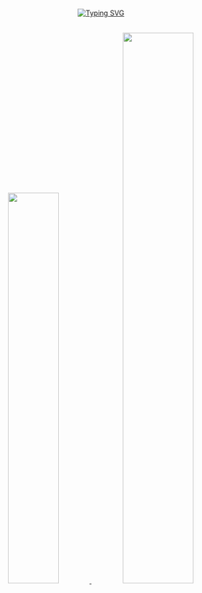 <div align="center">
<br><br><br>

<!-- Don't just fork or copy it. Star it, please 🥺  -->

[![Typing SVG](https://readme-typing-svg.herokuapp.com?font=Oleo+Script&color=598036&size=35&center=true&vCenter=true&width=404&height=53&lines=%E3%80%80%E3%80%80Hi+there%2C+I'm+bear_nyong🧸.+%E3%80%80%E3%80%80)](https://git.io/typing-svg)

<br>

<!--
<a href="https://github.com/anuraghazra/github-readme-stats">
  <img height=200 align="center" margin-right=130 src="https://github-readme-stats.vercel.app/api?username=bearnyong&show_icons=true&theme=material-palenight&hide_border=true&bg_color=20232a&icon_color=E3E3E3A8&text_color=fff&title_color=598036&count_private=true"" />
</a>
<a href="https://github.com/anuraghazra/convoychat">
  <img height=200 align="center" src="https://github-readme-stats.vercel.app/api/top-langs?username=bearnyong&layout=compact&langs_count=8&card_width=400" />
</a>
-->
<!-- devpla's profile -->


<a href="https://github.com/anuraghazra/github-readme-stats">
  <img src="https://github-readme-stats.vercel.app/api?username=bearnyong&show_icons=true&theme=material-palenight&hide_border=true&bg_color=20232a&icon_color=E3E3E3A8&text_color=fff&title_color=598036&count_private=true" width=44.8% />
</a>
<a href="https://github.com/ashutosh00710/github-readme-activity-graph">
<img src="https://github-readme-activity-graph.vercel.app/graph?username=bearnyong&theme=react-dark&bg_color=20232a&hide_border=true&line=598036&color=598036" width=53.2%/>
</a>

<br/><br/>


<!--## Bear_nyong 👋 <br/>-->

<!--https://github.com/Ileriayo/markdown-badges-->
<!--
<div align="left">

<h5> 📋 Languages _&nbsp; </h5>
<img src="https://img.shields.io/badge/JAVA-437291?style=flat-square&logo=openjdk&logoColor=white"/>
<img src="https://img.shields.io/badge/HTML5-E34F26?style=flat-square&logo=html5&logoColor=white"/>
<img src="https://img.shields.io/badge/CSS3-1572B6?style=flat-square&logo=css3&logoColor=white"/>
<img src="https://img.shields.io/badge/Python-3670A0?style=flat-square&logo=python&logoColor=white"/>

<h5> 💾 Databases _&nbsp; </h5>
<img src="https://img.shields.io/badge/Oracle-F80000?style=flat-square&logo=oracle&logoColor=white"/>
<img src="https://img.shields.io/badge/MySQL-4479A1?style=flat-square&logo=mysql&logoColor=white"/>

<h5> 💻 IDEs/Editors _&nbsp; </h5>
<img src="https://img.shields.io/badge/Eclipse-2C2255?style=flat-square&logo=eclipseide&logoColor=white"/>
<img src="https://img.shields.io/badge/IntelliJ-777777?style=flat-square&logo=intellij-idea&logoColor=white"/>
<img src="https://img.shields.io/badge/Visual Studio Code-007ACC?style=flat-square&logo=visual-studio-code&logoColor=white"/>
<img src="https://img.shields.io/badge/Jupyter Notebook-F37626?style=flat-square&logo=jupyter&logoColor=white"/>

<h5> 📚 Frameworks _&nbsp; </h5>
<img src="https://img.shields.io/badge/Spring-6DB33F?style=flat-square&logo=spring&logoColor=white"/>
<img src="https://img.shields.io/badge/React-61DAFB?style=flat-square&logo=react&logoColor=white"/>

<h5> 🥅 Other _&nbsp; </h5>
<img src="https://img.shields.io/badge/Arduino-00878F?style=flat-square&logo=Arduino&logoColor=white"/>

<h5> 🎨 Design _&nbsp; </h5>
<img src="https://img.shields.io/badge/Figma-F24E1E?style=flat-square&logo=figma&logoColor=white"/>
<img src="https://img.shields.io/badge/Adobe Photoshop-31A8FF?style=flat-square&logo=adobephotoshop&logoColor=white"/>
<img src="https://img.shields.io/badge/Adobe Illustrator-FF9A00?style=flat-square&logo=adobeillustrator&logoColor=white"/>

<h5>🐾 </h5>

[![Hits](https://hits.seeyoufarm.com/api/count/incr/badge.svg?url=https%3A%2F%2Fgithub.com%2Fbearnyong&count_bg=%2396BC90&title_bg=%23657663&icon=github.svg&icon_color=%23FFFFFF&title=hello+%3A-%29&edge_flat=false)](https://hits.seeyoufarm.com)

</div>
-->
 <!--

<h4> 💬 Social </h4>

![Instagram](https://img.shields.io/badge/Instagram-%23E4405F.svg?style=for-the-badge&logo=Instagram&logoColor=white)
<br><br>


<a href="https://github.com/devpla/github-stats">
 <img src="https://raw.githubusercontent.com/devpla/github-stats/output/generated/languages.svg?color=598036" width=50% />
</a>

-->



<br><br>



<!--
﻿[![Top Langs](https://github-readme-stats.vercel.app/api/top-langs/?username=bearnyong&langs_count=15&layout=compact&theme=dark)](https://github.com/bearnyong/bearnyong)

[![Hits](https://hits.seeyoufarm.com/api/count/incr/badge.svg?url=https%3A%2F%2Fgithub.com%2Fdevpla&count_bg=%23918FE0&title_bg=%23545454&icon=github.svg&icon_color=%23E7E7E7&title=Views&edge_flat=false)](https://hits.seeyoufarm.com)</div>
-->

<!--
**devpla/devpla** is a ✨ _special_ ✨ repository because its `README.md` (this file) appears on your GitHub profile.

Here are some ideas to get you started:

- 🔭 I’m currently working on ...
- 🌱 I’m currently learning ...
- 👯 I’m looking to collaborate on ...
- 🤔 I’m looking for help with ...
- 💬 Ask me about ...
- 📫 How to reach me: ...
- 😄 Pronouns: ...
- ⚡ Fun fact: ...
  -->
